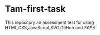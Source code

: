 # Tam-first-task
This repository an assessment test for using HTML,CSS,JavaScript,SVG,GitHub and SASS
